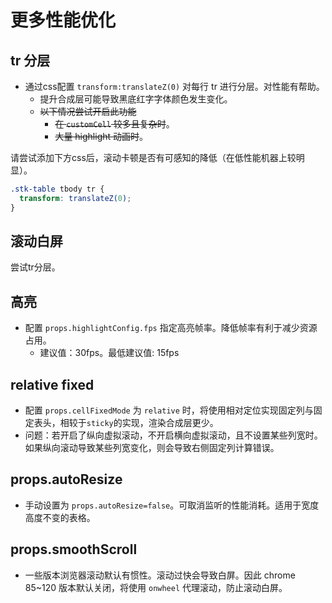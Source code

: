 # 更多性能优化

## tr 分层
* 通过css配置 `transform:translateZ(0)` 对每行 tr 进行分层。对性能有帮助。
  - 提升合成层可能导致黑底红字字体颜色发生变化。
  - ~~以下情况尝试开启此功能~~
    - ~~在 `customCell` 较多且复杂时~~。
    - ~~大量 highlight 动画时~~。

请尝试添加下方css后，滚动卡顿是否有可感知的降低（在低性能机器上较明显）。
```css
.stk-table tbody tr {
  transform: translateZ(0);
}
```
## 滚动白屏
 尝试tr分层。
    
## 高亮
* 配置 `props.highlightConfig.fps` 指定高亮帧率。降低帧率有利于减少资源占用。
  - 建议值：30fps。最低建议值: 15fps

## relative fixed
* 配置 `props.cellFixedMode` 为 `relative` 时，将使用相对定位实现固定列与固定表头，相较于`sticky`的实现，渲染合成层更少。
* 问题：若开启了纵向虚拟滚动，不开启横向虚拟滚动，且不设置某些列宽时。如果纵向滚动导致某些列宽变化，则会导致右侧固定列计算错误。

## props.autoResize
* 手动设置为 `props.autoResize=false`。可取消监听的性能消耗。适用于宽度高度不变的表格。

## props.smoothScroll
* 一些版本浏览器滚动默认有惯性。滚动过快会导致白屏。因此 chrome 85~120 版本默认关闭，将使用 `onwheel` 代理滚动，防止滚动白屏。